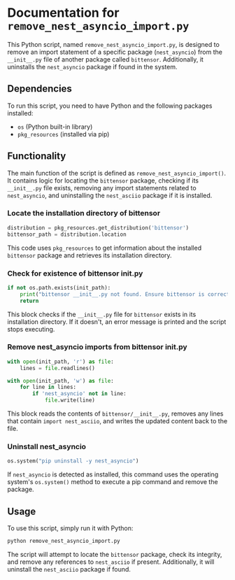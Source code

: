  # Documentation for `remove_nest_asyncio_import.py`

This Python script, named `remove_nest_asyncio_import.py`, is designed to remove an import statement of a specific package (`nest_asyncio`) from the `__init__.py` file of another package called `bittensor`. Additionally, it uninstalls the `nest_asyncio` package if found in the system.

## Dependencies

To run this script, you need to have Python and the following packages installed:
- `os` (Python built-in library)
- `pkg_resources` (installed via pip)

## Functionality

The main function of the script is defined as `remove_nest_asyncio_import()`. It contains logic for locating the `bittensor` package, checking if its `__init__.py` file exists, removing any import statements related to `nest_asyncio`, and uninstalling the `nest_asciio` package if it is installed.

### Locate the installation directory of bittensor

```python
distribution = pkg_resources.get_distribution('bittensor')
bittensor_path = distribution.location
```

This code uses `pkg_resources` to get information about the installed `bittensor` package and retrieves its installation directory.

### Check for existence of bittensor __init__.py

```python
if not os.path.exists(init_path):
    print("bittensor __init__.py not found. Ensure bittensor is correctly installed.")
    return
```

This block checks if the `__init__.py` file for `bittensor` exists in its installation directory. If it doesn't, an error message is printed and the script stops executing.

### Remove nest_asyncio imports from bittensor __init__.py

```python
with open(init_path, 'r') as file:
    lines = file.readlines()

with open(init_path, 'w') as file:
    for line in lines:
        if 'nest_asyncio' not in line:
            file.write(line)
```

This block reads the contents of `bittensor/__init__.py`, removes any lines that contain `import nest_asciio`, and writes the updated content back to the file.

### Uninstall nest_asyncio

```python
os.system("pip uninstall -y nest_asyncio")
```

If `nest_asyncio` is detected as installed, this command uses the operating system's `os.system()` method to execute a pip command and remove the package.

## Usage

To use this script, simply run it with Python:

```bash
python remove_nest_asyncio_import.py
```

The script will attempt to locate the `bittensor` package, check its integrity, and remove any references to `nest_asciio` if present. Additionally, it will uninstall the `nest_asciio` package if found.